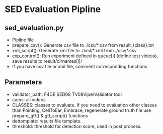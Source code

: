 # SED Evaluation Pipline



## sed_evaluation.py

* Pipline file
* prepare_csv(): Generate csv file to ./csv/\*.csv from result_{class}.txt
* xml_script(): Generate xml file to ./xml/\*.xml from ./csv/\*.csv
* exp_control(): Run experiment defined in queue[i] (define test videos), save results to result/dirnames[i]/
* If you have csv file or xml file, comment corresponding functions



## Parameters

* validator_path: F4DE SED08 TV08ViperValidator tool
* cams: all videos
* CLASSES: classes to evaluate. If you need to evaluation other classes than Pointing, CellToEar, Embrace, regenerate ground truth file use prepare_gtf() & gtf_script() functions
* dettemplate: results file template. 
* threshold: threshold for detection score, used in post process.

